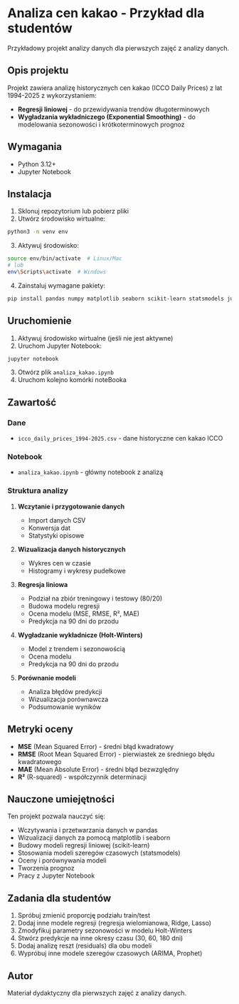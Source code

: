 # Analiza cen kakao - Przykład dla studentów

Przykładowy projekt analizy danych dla pierwszych zajęć z analizy danych.

## Opis projektu

Projekt zawiera analizę historycznych cen kakao (ICCO Daily Prices) z lat 1994-2025 z wykorzystaniem:
- **Regresji liniowej** - do przewidywania trendów długoterminowych
- **Wygładzania wykładniczego (Exponential Smoothing)** - do modelowania sezonowości i krótkoterminowych prognoz

## Wymagania

- Python 3.12+
- Jupyter Notebook

## Instalacja

1. Sklonuj repozytorium lub pobierz pliki
2. Utwórz środowisko wirtualne:
```bash
python3 -m venv env
```

3. Aktywuj środowisko:
```bash
source env/bin/activate  # Linux/Mac
# lub
env\Scripts\activate  # Windows
```

4. Zainstaluj wymagane pakiety:
```bash
pip install pandas numpy matplotlib seaborn scikit-learn statsmodels jupyter
```

## Uruchomienie

1. Aktywuj środowisko wirtualne (jeśli nie jest aktywne)
2. Uruchom Jupyter Notebook:
```bash
jupyter notebook
```

3. Otwórz plik `analiza_kakao.ipynb`
4. Uruchom kolejno komórki noteBooka

## Zawartość

### Dane
- `icco_daily_prices_1994-2025.csv` - dane historyczne cen kakao ICCO

### Notebook
- `analiza_kakao.ipynb` - główny notebook z analizą

### Struktura analizy

1. **Wczytanie i przygotowanie danych**
   - Import danych CSV
   - Konwersja dat
   - Statystyki opisowe

2. **Wizualizacja danych historycznych**
   - Wykres cen w czasie
   - Histogramy i wykresy pudełkowe

3. **Regresja liniowa**
   - Podział na zbiór treningowy i testowy (80/20)
   - Budowa modelu regresji
   - Ocena modelu (MSE, RMSE, R², MAE)
   - Predykcja na 90 dni do przodu

4. **Wygładzanie wykładnicze (Holt-Winters)**
   - Model z trendem i sezonowością
   - Ocena modelu
   - Predykcja na 90 dni do przodu

5. **Porównanie modeli**
   - Analiza błędów predykcji
   - Wizualizacja porównawcza
   - Podsumowanie wyników

## Metryki oceny

- **MSE** (Mean Squared Error) - średni błąd kwadratowy
- **RMSE** (Root Mean Squared Error) - pierwiastek ze średniego błędu kwadratowego
- **MAE** (Mean Absolute Error) - średni błąd bezwzględny
- **R²** (R-squared) - współczynnik determinacji

## Nauczone umiejętności

Ten projekt pozwala nauczyć się:
- Wczytywania i przetwarzania danych w pandas
- Wizualizacji danych za pomocą matplotlib i seaborn
- Budowy modeli regresji liniowej (scikit-learn)
- Stosowania modeli szeregów czasowych (statsmodels)
- Oceny i porównywania modeli
- Tworzenia prognoz
- Pracy z Jupyter Notebook

## Zadania dla studentów

1. Spróbuj zmienić proporcję podziału train/test
2. Dodaj inne modele regresji (regresja wielomianowa, Ridge, Lasso)
3. Zmodyfikuj parametry sezonowości w modelu Holt-Winters
4. Stwórz predykcje na inne okresy czasu (30, 60, 180 dni)
5. Dodaj analizę reszt (residuals) dla obu modeli
6. Wypróbuj inne modele szeregów czasowych (ARIMA, Prophet)

## Autor

Materiał dydaktyczny dla pierwszych zajęć z analizy danych.
